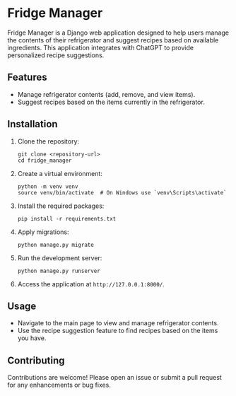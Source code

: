 # Fridge Manager

Fridge Manager is a Django web application designed to help users manage the contents of their refrigerator and suggest recipes based on available ingredients. This application integrates with ChatGPT to provide personalized recipe suggestions.

## Features

- Manage refrigerator contents (add, remove, and view items).
- Suggest recipes based on the items currently in the refrigerator.

## Installation

1. Clone the repository:
   ```
   git clone <repository-url>
   cd fridge_manager
   ```

2. Create a virtual environment:
   ```
   python -m venv venv
   source venv/bin/activate  # On Windows use `venv\Scripts\activate`
   ```

3. Install the required packages:
   ```
   pip install -r requirements.txt
   ```

4. Apply migrations:
   ```
   python manage.py migrate
   ```

5. Run the development server:
   ```
   python manage.py runserver
   ```

6. Access the application at `http://127.0.0.1:8000/`.

## Usage

- Navigate to the main page to view and manage refrigerator contents.
- Use the recipe suggestion feature to find recipes based on the items you have.

## Contributing

Contributions are welcome! Please open an issue or submit a pull request for any enhancements or bug fixes.